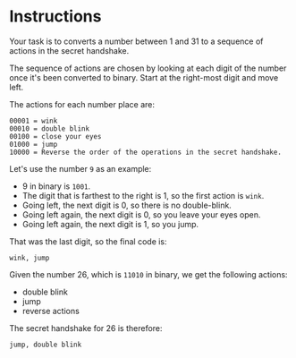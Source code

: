 # Instructions

Your task is to converts a number between 1 and 31 to a sequence of actions in the secret handshake.

The sequence of actions are chosen by looking at each digit of the number once it's been converted to binary.
Start at the right-most digit and move left.

The actions for each number place are:

```
00001 = wink
00010 = double blink
00100 = close your eyes
01000 = jump
10000 = Reverse the order of the operations in the secret handshake.
```

Let's use the number `9` as an example:

- 9 in binary is `1001`.
- The digit that is farthest to the right is 1, so the first action is `wink`.
- Going left, the next digit is 0, so there is no double-blink.
- Going left again, the next digit is 0, so you leave your eyes open.
- Going left again, the next digit is 1, so you jump.

That was the last digit, so the final code is:

```
wink, jump
```

Given the number 26, which is `11010` in binary, we get the following actions:
- double blink
- jump
- reverse actions

The secret handshake for 26 is therefore:

```
jump, double blink
```
